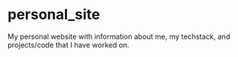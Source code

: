 # personal_site

My personal website with information about me, my techstack, and projects/code that I have worked on. 
